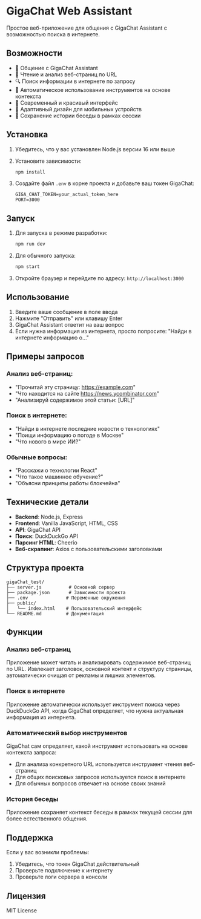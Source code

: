 # GigaChat Web Assistant

Простое веб-приложение для общения с GigaChat Assistant с возможностью поиска в интернете.

## Возможности

- 💬 Общение с GigaChat Assistant
- 📄 Чтение и анализ веб-страниц по URL
- 🔍 Поиск информации в интернете по запросу
- 🤖 Автоматическое использование инструментов на основе контекста
- 🎨 Современный и красивый интерфейс
- 📱 Адаптивный дизайн для мобильных устройств
- 💾 Сохранение истории беседы в рамках сессии

## Установка

1. Убедитесь, что у вас установлен Node.js версии 16 или выше
2. Установите зависимости:
   ```bash
   npm install
   ```

3. Создайте файл `.env` в корне проекта и добавьте ваш токен GigaChat:
   ```
   GIGA_CHAT_TOKEN=your_actual_token_here
   PORT=3000
   ```

## Запуск

1. Для запуска в режиме разработки:
   ```bash
   npm run dev
   ```

2. Для обычного запуска:
   ```bash
   npm start
   ```

3. Откройте браузер и перейдите по адресу: `http://localhost:3000`

## Использование

1. Введите ваше сообщение в поле ввода
2. Нажмите "Отправить" или клавишу Enter
3. GigaChat Assistant ответит на ваш вопрос
4. Если нужна информация из интернета, просто попросите: "Найди в интернете информацию о..."

## Примеры запросов

### Анализ веб-страниц:
- "Прочитай эту страницу: https://example.com"
- "Что находится на сайте https://news.ycombinator.com"
- "Анализируй содержимое этой статьи: [URL]"

### Поиск в интернете:
- "Найди в интернете последние новости о технологиях"
- "Поищи информацию о погоде в Москве"
- "Что нового в мире ИИ?"

### Обычные вопросы:
- "Расскажи о технологии React"
- "Что такое машинное обучение?"
- "Объясни принципы работы блокчейна"

## Технические детали

- **Backend**: Node.js, Express
- **Frontend**: Vanilla JavaScript, HTML, CSS
- **API**: GigaChat API
- **Поиск**: DuckDuckGo API
- **Парсинг HTML**: Cheerio
- **Веб-скрапинг**: Axios с пользовательскими заголовками

## Структура проекта

```
gigaChat_test/
├── server.js          # Основной сервер
├── package.json       # Зависимости проекта
├── .env              # Переменные окружения
├── public/
│   └── index.html    # Пользовательский интерфейс
└── README.md         # Документация
```

## Функции

### Анализ веб-страниц
Приложение может читать и анализировать содержимое веб-страниц по URL. Извлекает заголовок, основной контент и структуру страницы, автоматически очищая от рекламы и лишних элементов.

### Поиск в интернете
Приложение автоматически использует инструмент поиска через DuckDuckGo API, когда GigaChat определяет, что нужна актуальная информация из интернета.

### Автоматический выбор инструментов
GigaChat сам определяет, какой инструмент использовать на основе контекста запроса:
- Для анализа конкретного URL используется инструмент чтения веб-страниц
- Для общих поисковых запросов используется поиск в интернете
- Для обычных вопросов отвечает на основе своих знаний

### История беседы
Приложение сохраняет контекст беседы в рамках текущей сессии для более естественного общения.

## Поддержка

Если у вас возникли проблемы:
1. Убедитесь, что токен GigaChat действительный
2. Проверьте подключение к интернету
3. Проверьте логи сервера в консоли

## Лицензия

MIT License 